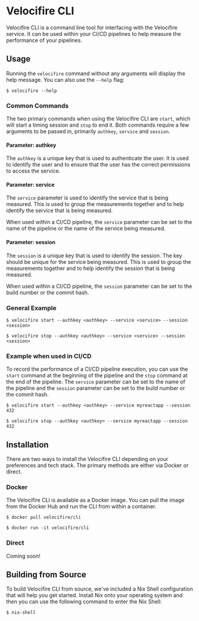 # Velocifire CLI

Velocifire CLI is a command line tool for interfacing with 
the Velocifire service. It can be used within your CI/CD pipelines
to help measure the performance of your pipelines.

## Usage

Running the `velocifire` command without any arguments will
display the help message. You can also use the `--help` flag:

    $ velocifire --help

### Common Commands

The two primary commands when using the Velocifire CLI are `start`, which will start a timing session and `stop` to end it. Both commands require a few arguments to be passed in, primarily `authkey`, `service` and `session`.

#### Parameter: authkey

The `authkey` is a unique key that is used to authenticate the user. It is used to identify the user and to ensure that the user has the correct permissions to access the service.

#### Parameter: service

The `service` parameter is used to identify the service that is being measured. This is used to group the measurements together and to help identify the service that is being measured.
  
When used within a CI/CD pipeline, the `service` parameter can be set to the name of the pipeline or the name of the service being measured.

#### Parameter: session

The `session` is a unique key that is used to identify the session. The key should be unique for the service being measured. This is used to group the measurements together and to help identify the session that is being measured.

When used within a CI/CD pipeline, the `session` parameter can be set to the build number or the commit hash.

### General Example

    $ velocifire start --authkey <authkey> --service <service> --session <session>

    $ velocifire stop --authkey <authkey> --service <service> --session <session>

### Example when used in CI/CD

To record the performance of a CI/CD pipeline execution, you can use the `start` command at the beginning of the pipeline and the `stop` command at the end of the pipeline. The `service` parameter can be set to the name of the pipeline and the `session` parameter can be set to the build number or the commit hash.

    $ velocifire start --authkey <authkey> --service myreactapp --session 432

    $ velocifire stop --authkey <authkey> --service myreactapp --session 432

## Installation

There are two ways to install the Velocifire CLI depending on your preferences and tech stack. The primary methods are either via Docker or direct.

### Docker

The Velocifire CLI is available as a Docker image. You can pull the image from the Docker Hub and run the CLI from within a container.

    $ docker pull velocifire/cli

    $ docker run -it velocifire/cli

### Direct

Coming soon!

## Building from Source

To build Velocifire CLI from source, we've included a Nix Shell configuration that will help you get started. Install Nix onto your operating system and then you can use the following command to enter the Nix Shell:

    $ nix-shell
